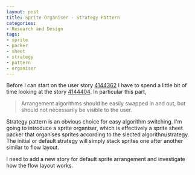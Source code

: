 ```yaml
---
layout: post
title: Sprite Organiser - Strategy Pattern
categories:
- Research and Design
tags:
- sprite
- packer
- sheet
- strategy
- pattern
- organiser
---
```


Before I can start on the user story [4144362][4144362] I have to spend a little bit of time looking at the story [4144404][4144404]. In particular this part,

> Arrangement algorithms should be easily swapped in and out,  but should not necessarily be visible to the user.

Strategy pattern is an obvious choice for easy algorithm switching. I'm going to introduce a sprite organiser, which is effectively a sprite sheet packer that organises sprites according to the slected algorithm/strategy. The initial or default strategy will simply stack sprites one after another similar to flow layout.

I need to add a new story for default sprite arrangement and investigate how the flow layout works.

[4144362]: http://www.pivotaltracker.com/story/show/4144362 "Pivotal Tracker ticket #4144362"
[4144404]: http://www.pivotaltracker.com/story/show/4144404 "Pivotal Tracker ticket #4144404"
